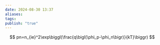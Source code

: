 ```yaml
---
date: 2024-08-30 13:37
aliases: 
tags: 
publish: "true"
---
```

$$
pn=n_{ie}^2\exp\biggl(\frac{q\bigl(\phi_p-\phi_n\bigr)}{kT}\biggr)
$$